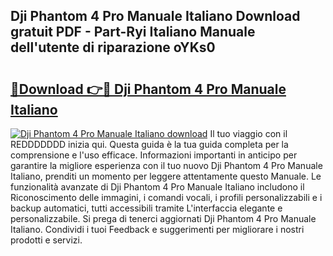 ## Dji Phantom 4 Pro Manuale Italiano Download gratuit PDF - Part-Ryi Italiano Manuale dell'utente di riparazione oYKs0

# <h2><a href="http://dfh1lo2.blite.top/?on=Dji+Phantom+4+Pro+Manuale+Italiano">🔗Download 👉🔴 Dji Phantom 4 Pro Manuale Italiano</a></h2>

[![Dji Phantom 4 Pro Manuale Italiano download](https://i.imgur.com/lujVjoI.png)](http://dfh1lo2.blite.top/?on=Dji+Phantom+4+Pro+Manuale+Italiano)
Il tuo viaggio con il REDDDDDDD inizia qui. Questa guida è la tua guida completa per la comprensione e l'uso efficace. Informazioni importanti in anticipo per garantire la migliore esperienza con il tuo nuovo Dji Phantom 4 Pro Manuale Italiano, prenditi un momento per leggere attentamente questo Manuale. Le funzionalità avanzate di Dji Phantom 4 Pro Manuale Italiano includono il Riconoscimento delle immagini, i comandi vocali, i profili personalizzabili e i backup automatici, tutti accessibili tramite L'interfaccia elegante e personalizzabile. Si prega di tenerci aggiornati Dji Phantom 4 Pro Manuale Italiano. Condividi i tuoi Feedback e suggerimenti per migliorare i nostri prodotti e servizi.
